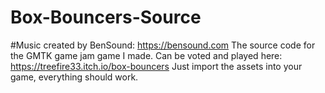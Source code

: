 # Box-Bouncers-Source
#Music created by BenSound: https://bensound.com
The source code for the GMTK game jam game I made. Can be voted and played here:  https://treefire33.itch.io/box-bouncers
Just import the assets into your game, everything should work.
